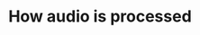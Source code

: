 ---
title: How audio is processed
redirect_to:
  - https://www.ibm.com/support/knowledgecenter/SS7P7S_ind/watson-assistant-solutions/audio_basic/how_it_works_audio.html
---